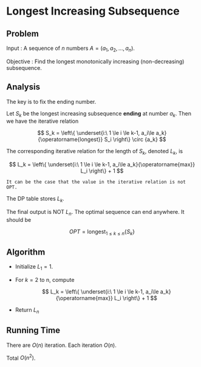 # Longest Increasing Subsequence


## Problem

Input
: A sequence of $n$ numbers $A = (a_1, a_2, \ldots, a_n)$.

Objective
: Find the longest monotonically increasing (non-decreasing)  subsequence.

## Analysis

The key is to fix the ending number.

Let $S_k$ be the longest increasing subsequence **ending** at number $a_k$. Then we have the iterative relation

$$
S_k = \left\{ \underset{i:\ 1 \le i \le k-1, a_i\le a_k}{\operatorname{longest}} S_i \right\} \circ {a_k}
$$

The corresponding iterative relation for the length of $S_k$, denoted $L_k$, is

$$
L_k = \left\{ \underset{i:\ 1 \le i \le k-1, a_i\le a_k}{\operatorname{max}} L_i \right\} + 1
$$

```{margin} Takeaway
It can be the case that the value in the iterative relation is not OPT.
```

The DP table stores $L_k$.

The final output is NOT $L_n$. The optimal sequence can end anywhere. It should be

$$OPT = \operatorname{longest}  _{1 \le k \le n} \left\{ S_k \right\}$$

## Algorithm

- Initialize $L_1 = 1$.

- For $k = 2$ to n, compute

    $$
    L_k = \left\{ \underset{i:\ 1 \le i \le k-1, a_i\le a_k}{\operatorname{max}} L_i \right\} + 1
    $$

- Return $L_n$

## Running Time

There are $O(n)$ iteration. Each iteration $O(n)$.

Total $O(n^2)$.
